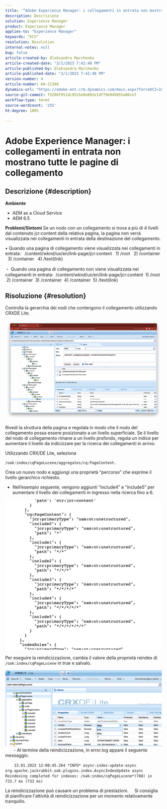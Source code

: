 ```yaml
---
title: '“Adobe Experience Manager: i collegamenti in entrata non mostrano tutte le pagine di collegamento”'
description: Descrizione
solution: Experience Manager
product: Experience Manager
applies-to: "Experience Manager"
keywords: “KCS”
resolution: Resolution
internal-notes: null
bug: false
article-created-by: Oleksandra Marchenko
article-created-date: "3/1/2023 7:42:40 PM"
article-published-by: Oleksandra Marchenko
article-published-date: "3/1/2023 7:42:48 PM"
version-number: 4
article-number: KA-21308
dynamics-url: "https://adobe-ent.crm.dynamics.com/main.aspx?forceUCI=1&pagetype=entityrecord&etn=knowledgearticle&id=29437038-69b8-ed11-83fe-6045bd006ce9"
source-git-commit: f5286f951dc9515e0e892e1df79e049855a86cef
workflow-type: tm+mt
source-wordcount: '255'
ht-degree: 100%

---
```


# Adobe Experience Manager: i collegamenti in entrata non mostrano tutte le pagine di collegamento

## Descrizione {#description}

<b>Ambiente</b>
- AEM as a Cloud Service
- AEM 6.5



<b>Problemi/Sintomi</b>
Se un nodo con un collegamento si trova a più di 4 livelli dal contenuto jcr:content della relativa pagina,
la pagina non verrà visualizzata nei collegamenti in entrata della destinazione del collegamento.

• Quando una pagina di collegamento viene visualizzata nei collegamenti in entrata:
  /content/wknd/us/en/link-page/jcr:content
  1) /root
  2) /container
  3) /container
  4) /text(link)

・ Quando una pagina di collegamento non viene visualizzata nei collegamenti in entrata:
 /content/wknd/us/en/link-page/jcr:content
 1) /root
 2) /container
 3) /container
 4) /container
 5) /text(link)


## Risoluzione {#resolution}


Controlla la gerarchia dei nodi che contengono il collegamento utilizzando CRXDE Lite.

![](assets/667a70ba-a39b-ed11-aad1-6045bd0065b6.png)

Rivedi la struttura della pagina e regolala in modo che il nodo del collegamento possa essere posizionato a un livello superficiale.
Se il livello del nodo di collegamento rimane a un livello profondo, regola un indice per aumentare il livello da indicizzare per la ricerca dei collegamenti in arrivo.

Utilizzando CRX/DE Lite, seleziona


```
/oak:index/cqPageLucene/aggregates/cq:PageContent.
```

Crea un nuovo nodo e aggiungi una proprietà “percorso” che esprime il livello gerarchico richiesto.
- Nell’esempio seguente, vengono aggiunti “include4” e “include5” per aumentare il livello dei collegamenti in ingresso nella ricerca fino a 6.

![](assets/72c18342-0e9e-ed11-aad1-6045bd0067ea.png)

Per eseguire la reindicizzazione, cambia il valore della proprietà reindex di `/oak:index/cqPageLucene` in true e salvalo.

![](assets/a4203d8b-0e9e-ed11-aad1-6045bd0067ea.png)
  
    - Al termine della reindicizzazione, in error.log appare il seguente messaggio.

`    13.01.2023 12:00:45.264 *INFO* async-index-update-async org.apache.jackrabbit.oak.plugins.index.AsyncIndexUpdate async Reindexing completed for indexes: /oak:index/cqPageLucene*(788) in 733.7 ms (733 ms)`

La reindicizzazione può causare un problema di prestazioni.
    Si consiglia di pianificare l&#39;attività di reindicizzazione per un momento relativamente tranquillo.
